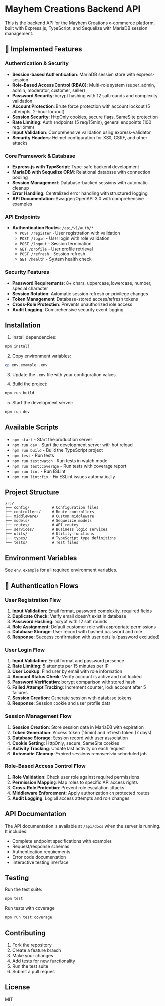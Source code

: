 # Mayhem Creations Backend API

This is the backend API for the Mayhem Creations e-commerce platform, built with Express.js, TypeScript, and Sequelize with MariaDB session management.

## 🚀 Implemented Features

### Authentication & Security
- **Session-based Authentication**: MariaDB session store with express-session
- **Role-Based Access Control (RBAC)**: Multi-role system (super_admin, admin, moderator, customer, seller)
- **Password Security**: bcrypt hashing with 12 salt rounds and complexity validation
- **Account Protection**: Brute force protection with account lockout (5 attempts, 2-hour lockout)
- **Session Security**: HttpOnly cookies, secure flags, SameSite protection
- **Rate Limiting**: Auth endpoints (5 req/15min), general endpoints (100 req/15min)
- **Input Validation**: Comprehensive validation using express-validator
- **Security Headers**: Helmet configuration for XSS, CSRF, and other attacks

### Core Framework & Database
- **Express.js with TypeScript**: Type-safe backend development
- **MariaDB with Sequelize ORM**: Relational database with connection pooling
- **Session Management**: Database-backed sessions with automatic cleanup
- **Error Handling**: Centralized error handling with structured logging
- **API Documentation**: Swagger/OpenAPI 3.0 with comprehensive examples

### API Endpoints
- **Authentication Routes**: `/api/v1/auth/*`
  - `POST /register` - User registration with validation
  - `POST /login` - User login with role validation
  - `POST /logout` - Session termination
  - `GET /profile` - User profile retrieval
  - `POST /refresh` - Session refresh
  - `GET /health` - System health check

### Security Features
- **Password Requirements**: 8+ chars, uppercase, lowercase, number, special character
- **Session Rotation**: Automatic session refresh on privilege changes
- **Token Management**: Database-stored access/refresh tokens
- **Cross-Role Protection**: Prevents unauthorized role access
- **Audit Logging**: Comprehensive security event logging

## Installation

1. Install dependencies:
```bash
npm install
```

2. Copy environment variables:
```bash
cp env.example .env
```

3. Update the `.env` file with your configuration values.

4. Build the project:
```bash
npm run build
```

5. Start the development server:
```bash
npm run dev
```

## Available Scripts

- `npm start` - Start the production server
- `npm run dev` - Start the development server with hot reload
- `npm run build` - Build the TypeScript project
- `npm test` - Run tests
- `npm run test:watch` - Run tests in watch mode
- `npm run test:coverage` - Run tests with coverage report
- `npm run lint` - Run ESLint
- `npm run lint:fix` - Fix ESLint issues automatically

## Project Structure

```
src/
├── config/          # Configuration files
├── controllers/     # Route controllers
├── middleware/      # Custom middleware
├── models/          # Sequelize models
├── routes/          # API routes
├── services/        # Business logic services
├── utils/           # Utility functions
├── types/           # TypeScript type definitions
└── tests/           # Test files
```

## Environment Variables

See `env.example` for all required environment variables.

## 🔄 Authentication Flows

### User Registration Flow
1. **Input Validation**: Email format, password complexity, required fields
2. **Duplicate Check**: Verify email doesn't exist in database
3. **Password Hashing**: bcrypt with 12 salt rounds
4. **Role Assignment**: Default customer role with appropriate permissions
5. **Database Storage**: User record with hashed password and role
6. **Response**: Success confirmation with user details (password excluded)

### User Login Flow
1. **Input Validation**: Email format and password presence
2. **Rate Limiting**: 5 attempts per 15 minutes per IP
3. **User Lookup**: Find user by email with role information
4. **Account Status Check**: Verify account is active and not locked
5. **Password Verification**: bcrypt comparison with stored hash
6. **Failed Attempt Tracking**: Increment counter, lock account after 5 failures
7. **Session Creation**: Generate session with database tokens
8. **Response**: Session cookie and user profile data

### Session Management Flow
1. **Session Creation**: Store session data in MariaDB with expiration
2. **Token Generation**: Access token (15min) and refresh token (7 days)
3. **Database Storage**: Session record with user association
4. **Cookie Setting**: HttpOnly, secure, SameSite cookies
5. **Activity Tracking**: Update last activity on each request
6. **Automatic Cleanup**: Expired sessions removed via scheduled job

### Role-Based Access Control Flow
1. **Role Validation**: Check user role against required permissions
2. **Permission Mapping**: Map roles to specific API access rights
3. **Cross-Role Protection**: Prevent role escalation attacks
4. **Middleware Enforcement**: Apply authorization on protected routes
5. **Audit Logging**: Log all access attempts and role changes

## API Documentation

The API documentation is available at `/api/docs` when the server is running. It includes:
- Complete endpoint specifications with examples
- Request/response schemas
- Authentication requirements
- Error code documentation
- Interactive testing interface

## Testing

Run the test suite:
```bash
npm test
```

Run tests with coverage:
```bash
npm run test:coverage
```

## Contributing

1. Fork the repository
2. Create a feature branch
3. Make your changes
4. Add tests for new functionality
5. Run the test suite
6. Submit a pull request

## License

MIT
